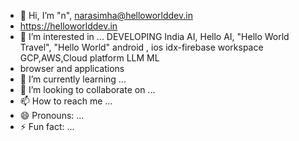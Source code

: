 - 👋 Hi, I’m "n", narasimha@helloworlddev.in
- https://helloworlddev.in
- 👀 I’m interested in ... DEVELOPING India AI, Hello AI, "Hello World Travel", "Hello World" android , ios idx-firebase workspace GCP,AWS,Cloud platform LLM ML
- browser and applications 
- 🌱 I’m currently learning ... 
- 💞️ I’m looking to collaborate on ...
- 📫 How to reach me ...
- 😄 Pronouns: ...
- ⚡ Fun fact: ...

<!---
a2zzeero2nine/a2zzeero2nine is a ✨ special ✨ repository because its `README.md` (this file) appears on your GitHub profile.
You can click the Preview link to take a look at your changes.
--->
